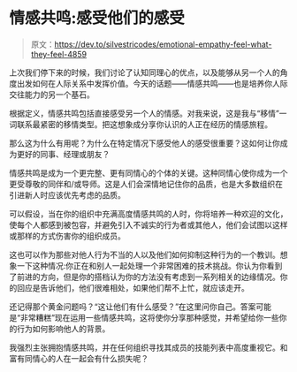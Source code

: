 # 情感共鸣:感受他们的感受

> 原文：<https://dev.to/silvestricodes/emotional-empathy-feel-what-they-feel-4859>

上次我们停下来的时候，我们讨论了认知同理心的优点，以及能够从另一个人的角度出发如何在人际关系中发挥价值。今天的话题——情感共鸣——也是培养你人际交往能力的另一个基石。

根据定义，情感共鸣包括直接感受另一个人的情感。对我来说，这是我与“移情”一词联系最紧密的移情类型。把这想象成分享你认识的人正在经历的情感旅程。

那么这为什么有用呢？为什么在特定情况下感受他人的感受很重要？这如何让你成为更好的同事、经理或朋友？

情感共鸣是成为一个更完整、更有同情心的个体的关键。这种同情心使你成为一个更受尊敬的同伴和/或导师。这是人们会深情地记住你的品质，也是大多数组织在引进新人时应该优先考虑的品质。

可以假设，当在你的组织中充满高度情感共鸣的人时，你将培养一种欢迎的文化，使每个人都感到被包容，并避免引入不诚实的行为者或其他人，他们会试图以这样或那样的方式伤害你的组织成员。

这也可以作为那些对他人行为不当的人以及他们如何抑制这种行为的一个教训。想象一下这种情况:你正在和别人一起处理一个非常困难的技术挑战。你认为你看到了前进的方向，但是你的搭档认为你的方法没有考虑到一系列相关的边缘情况。你的回应是告诉他们，他们很难相处，如果他们帮不上忙，就应该走开。

还记得那个黄金问题吗？“这让他们有什么感受？”在这里问你自己。答案可能是“非常糟糕”现在运用一些情感共鸣，这将使你分享那种感觉，并希望给你一些你的行为如何影响他人的背景。

我强烈主张拥抱情感共鸣，并在任何组织寻找其成员的技能列表中高度重视它。和富有同情心的人在一起会有什么损失呢？
